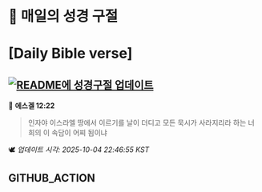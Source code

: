 # 🙏 매일의 성경 구절
# [Daily Bible verse]
## [![README에 성경구절 업데이트](https://github.com/DONGSUKA/first_test/actions/workflows/update-readme-bible.yml/badge.svg)](https://github.com/DONGSUKA/first_test/actions/workflows/update-readme-bible.yml)
<!-- START_BIBLE_VERSE -->
📖 **에스겔 12:22**
> 인자야 이스라엘 땅에서 이르기를 날이 더디고 모든 묵시가 사라지리라 하는 너희의 이 속담이 어찌 됨이냐

🕊️ _업데이트 시각: 2025-10-04 22:46:55 KST_
  <!-- END_BIBLE_VERSE -->
## GITHUB_ACTION
